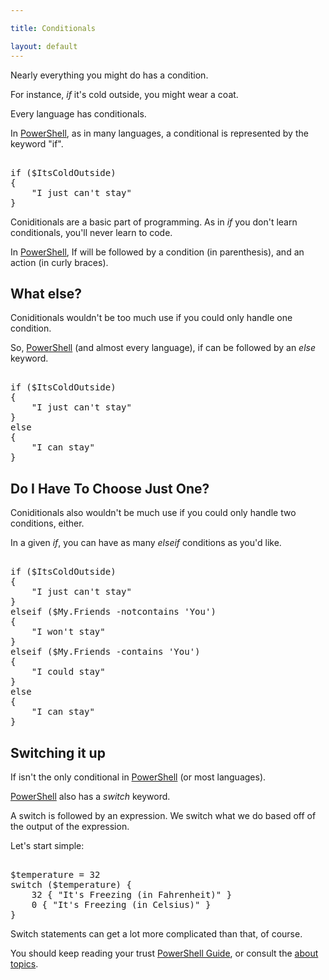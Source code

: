 ```yaml
---

title: Conditionals

layout: default
---
```


Nearly everything you might do has a condition.

For instance, _if_ it's cold outside, you might wear a coat.

Every language has conditionals.

In [PowerShell](/PowerShell), as in many languages, a conditional is represented by the keyword "if".

<pre><br/><span class='Verbose'>if</span>&nbsp;<span class='Magenta'>(</span><span class='Warning'>$ItsColdOutside</span><span class='Magenta'>)</span><br/><span class='Magenta'>{</span><br/>&nbsp;&nbsp;&nbsp;&nbsp;<span class='Verbose'>"I just can't stay"</span><br/><span class='Magenta'>}</span><br/></pre>

Coniditionals are a basic part of programming.  As in _if_ you don't learn conditionals, you'll never learn to code.

In [PowerShell](/PowerShell), If will be followed by a condition (in parenthesis), and an action (in curly braces).

## What else?

Coniditionals wouldn't be too much use if you could only handle one condition.

So, [PowerShell](/PowerShell) (and almost every language), if can be followed by an _else_ keyword.

<pre><br/><span class='Verbose'>if</span>&nbsp;<span class='Magenta'>(</span><span class='Warning'>$ItsColdOutside</span><span class='Magenta'>)</span><br/><span class='Magenta'>{</span><br/>&nbsp;&nbsp;&nbsp;&nbsp;<span class='Verbose'>"I just can't stay"</span><br/><span class='Magenta'>}</span><br/><span class='Verbose'>else</span><br/><span class='Magenta'>{</span><br/>&nbsp;&nbsp;&nbsp;&nbsp;<span class='Verbose'>"I can stay"</span><br/><span class='Magenta'>}</span><br/></pre>

## Do I Have To Choose Just One?

Coniditionals also wouldn't be much use if you could only handle two conditions, either.

In a given _if_, you can have as many _elseif_ conditions as you'd like.

<pre><br/><span class='Verbose'>if</span>&nbsp;<span class='Magenta'>(</span><span class='Warning'>$ItsColdOutside</span><span class='Magenta'>)</span><br/><span class='Magenta'>{</span><br/>&nbsp;&nbsp;&nbsp;&nbsp;<span class='Verbose'>"I just can't stay"</span><br/><span class='Magenta'>}</span><br/><span class='Verbose'>elseif</span>&nbsp;<span class='Magenta'>(</span><span class='Warning'>$My</span><span class='Magenta'>.</span><span class='Output'>Friends</span>&nbsp;<span class='Magenta'>-notcontains</span>&nbsp;<span class='Verbose'>'You'</span><span class='Magenta'>)</span><br/><span class='Magenta'>{</span><br/>&nbsp;&nbsp;&nbsp;&nbsp;<span class='Verbose'>"I won't stay"</span><br/><span class='Magenta'>}</span><br/><span class='Verbose'>elseif</span>&nbsp;<span class='Magenta'>(</span><span class='Warning'>$My</span><span class='Magenta'>.</span><span class='Output'>Friends</span>&nbsp;<span class='Magenta'>-contains</span>&nbsp;<span class='Verbose'>'You'</span><span class='Magenta'>)</span><br/><span class='Magenta'>{</span><br/>&nbsp;&nbsp;&nbsp;&nbsp;<span class='Verbose'>"I could stay"</span><br/><span class='Magenta'>}</span><br/><span class='Verbose'>else</span><br/><span class='Magenta'>{</span><br/>&nbsp;&nbsp;&nbsp;&nbsp;<span class='Verbose'>"I can stay"</span><br/><span class='Magenta'>}</span><br/></pre>

## Switching it up

If isn't the only conditional in [PowerShell](/PowerShell) (or most languages).

[PowerShell](/PowerShell) also has a _switch_ keyword.

A switch is followed by an expression.  We switch what we do based off of the output of the expression.

Let's start simple:

<pre><br/><span class='Warning'>$temperature</span>&nbsp;<span class='Magenta'>=</span>&nbsp;<span class='Output'>32</span><br/><span class='Verbose'>switch</span>&nbsp;<span class='Magenta'>(</span><span class='Warning'>$temperature</span><span class='Magenta'>)</span>&nbsp;<span class='Magenta'>{</span><br/>&nbsp;&nbsp;&nbsp;&nbsp;<span class='Output'>32</span>&nbsp;<span class='Magenta'>{</span>&nbsp;<span class='Verbose'>"It's Freezing (in Fahrenheit)"</span>&nbsp;<span class='Magenta'>}</span><br/>&nbsp;&nbsp;&nbsp;&nbsp;<span class='Output'>0</span>&nbsp;<span class='Magenta'>{</span>&nbsp;<span class='Verbose'>"It's Freezing (in Celsius)"</span>&nbsp;<span class='Magenta'>}</span>&nbsp;&nbsp;&nbsp;&nbsp;<br/><span class='Magenta'>}</span><br/></pre>

Switch statements can get a lot more complicated than that, of course.

You should keep reading your trust [PowerShell Guide](/PowerShell/Guide), or consult the [about topics](/PowerShell/Help/About-Topics).
